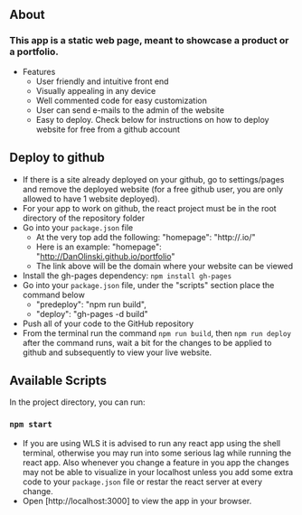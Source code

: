 ## About
### This app is a static web page, meant to showcase a product or a portfolio. 

- Features
    - User friendly and intuitive front end
    - Visually appealing in any device
    - Well commented code for easy customization
    - User can send e-mails to the admin of the website
    - Easy to deploy. Check below for instructions on how to deploy website for free from a github account 

## Deploy to github
- If there is a site already deployed on your github, go to settings/pages and remove the deployed website (for a free github user, you are only allowed to have 1 website deployed). 
- For your app to work on github, the react project must be in the root directory of the repository folder
- Go into your `package.json` file 
    - At the very top add the following: "homepage": "http://<github username>.io/<reporitory name>"
    - Here is an example: "homepage": "http://DanOlinski.github.io/portfolio"
    - The link above will be the domain where your website can be viewed 
- Install the gh-pages dependency: `npm install gh-pages`
- Go into your `package.json` file, under the "scripts" section place the command below
    - "predeploy": "npm run build",
    - "deploy": "gh-pages -d build"
- Push all of your code to the GitHub repository
- From the terminal run the command `npm run build`, then `npm run deploy`
after the command runs, wait a bit for the changes to be applied to github and subsequently to view your live website.


## Available Scripts

In the project directory, you can run:

### `npm start`
- If you are using WLS it is advised to run any react app using the shell terminal, otherwise you may run into some serious lag while running the react app. Also whenever you change a feature in you app the changes may not be able to visualize in your localhost unless you add some extra code to your `package.json` file or restar the react server at every change.
- Open [http://localhost:3000] to view the app in your browser.